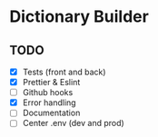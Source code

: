 # Dictionary Builder

## TODO
- [x] Tests (front and back)
- [x] Prettier & Eslint
- [ ] Github hooks
- [x] Error handling
- [ ] Documentation
- [ ] Center .env (dev and prod)
